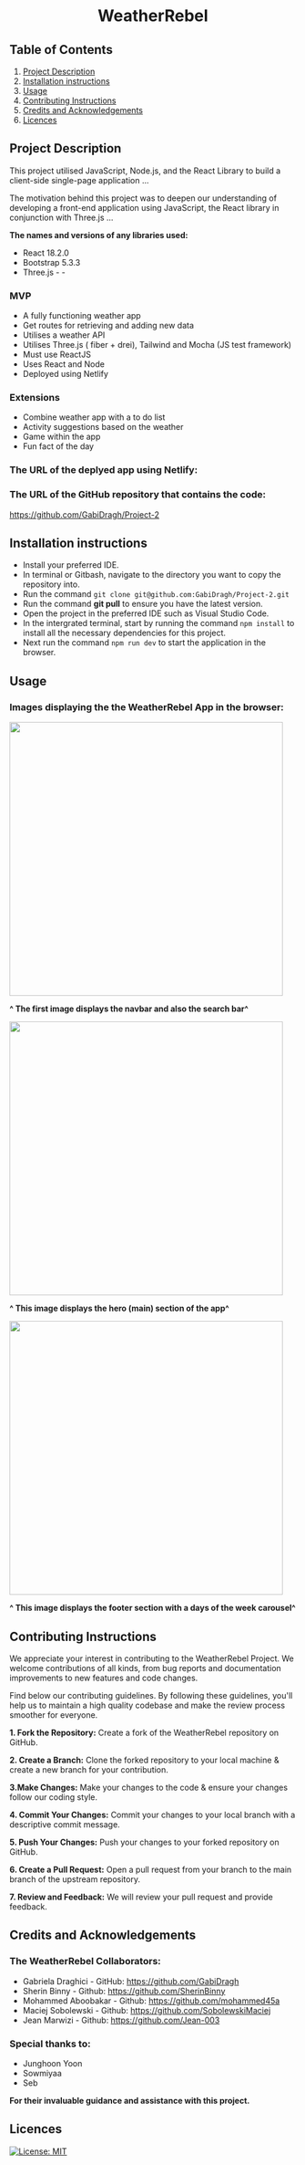 <h1 align="center" id="title">WeatherRebel</h1>

## Table of Contents
1. [Project Description](#project-description)
2. [Installation instructions](#installation-instructions)
3. [Usage](#usage)
4. [Contributing Instructions](#contributing-instructions)
5. [Credits and Acknowledgements](credits-and-acknowledgements)
6. [Licences](#licences)


## Project Description

This project utilised JavaScript, Node.js, and the React Library to build a client-side single-page application ...


The motivation behind this project was to deepen our understanding of developing a front-end application using JavaScript, the React library in conjunction with Three.js ...



**The names and versions of any libraries used:**

- React 18.2.0
- Bootstrap 5.3.3
- Three.js - -


### MVP
- A fully functioning weather app
- Get routes for retrieving and adding new data
- Utilises a weather API
- Utilises Three.js ( fiber + drei), Tailwind and Mocha (JS test framework)
- Must use ReactJS 
- Uses React and Node
- Deployed using Netlify 


### Extensions
- Combine weather app with a to do list 
- Activity suggestions based on the weather 
- Game within the app
- Fun fact of the day



### The URL of the deplyed app using Netlify:


### The URL of the GitHub repository that contains the code:

https://github.com/GabiDragh/Project-2

## Installation instructions

- Install  your preferred IDE.
- In terminal or Gitbash, navigate to the directory you want to copy the repository into. 
- Run the command ```git clone git@github.com:GabiDragh/Project-2.git```
- Run the command **git pull** to ensure you have the latest version.
- Open the project in the preferred IDE such as Visual Studio Code.
- In the intergrated terminal, start by running the command ```npm install``` to install all the necessary dependencies for this project.
- Next run the command ```npm run dev``` to start the application in the browser.

## Usage






### Images displaying the the WeatherRebel App in the browser:



<img width="480" alt="" src="">

**^ The first image displays the navbar and also the search bar^** 



<img width="480" alt="" src="">

**^ This image displays the hero (main) section of the app^**



<img width="480" alt="" src="">

**^ This image displays the footer section with a days of the week carousel^**




## Contributing Instructions

We appreciate your interest in contributing to the WeatherRebel Project. We welcome contributions of all kinds, from bug reports and documentation improvements to new features and code changes.

Find below our contributing guidelines. By following these guidelines, you'll help us to maintain a high quality codebase and make the review process smoother for everyone.

**1. Fork the Repository:** Create a fork of the WeatherRebel repository on GitHub.

**2. Create a Branch:** Clone the forked repository to your local machine & create a new branch for your contribution.

**3.Make Changes:** Make your changes to the code & ensure your changes follow our coding style.

**4. Commit Your Changes:** Commit your changes to your local branch with a descriptive commit message.

**5. Push Your Changes:** Push your changes to your forked repository on GitHub.
     
**6. Create a Pull Request:** Open a pull request from your branch to the main branch of the upstream repository.

**7. Review and Feedback:** We will review your pull request and provide feedback.


## Credits and Acknowledgements

### The WeatherRebel Collaborators:
- Gabriela Draghici  - GitHub: https://github.com/GabiDragh 
- Sherin Binny  - Github: https://github.com/SherinBinny
- Mohammed Aboobakar - Github: https://github.com/mohammed45a
- Maciej Sobolewski - Github: https://github.com/SobolewskiMaciej
- Jean Marwizi 	- Github: https://github.com/Jean-003

### Special thanks to:

- Junghoon Yoon
- Sowmiyaa
- Seb

**For their invaluable guidance and assistance with this project.**


## Licences

[![License: MIT](https://img.shields.io/badge/License-MIT-yellow.svg)](https://opensource.org/licenses/MIT)















